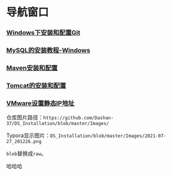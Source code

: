 # 导航窗口

### [Windows下安装和配置Git](https://github.com/Dashan-IZ/DS_Installation/blob/master/Markdown/Git/Git.md)

### [MySQL的安装教程-Windows](https://github.com/Dashan-IZ/DS_Installation/blob/master/Markdown/MySQL/MySQL.md)

### [Maven安装和配置](https://github.com/Dashan-IZ/DS_Installation/blob/master/Markdown/Maven/Maven.md)

### [Tomcat的安装和配置](https://github.com/Dashan-IZ/DS_Installation/blob/master/Markdown/Tomcat/Tomcat.md)

### [VMware设置静态IP地址](https://github.com/Dashan-IZ/DS_Installation/blob/master/Markdown/VMware/VMware.md)



仓库图片路径：`https://github.com/Dashan-37/DS_Installation/blob/master/Images/`

Typora显示图片：`DS_Installation/blob/master/Images/2021-07-27_201226.png`

`blob`替换成`raw`。

哈哈哈
